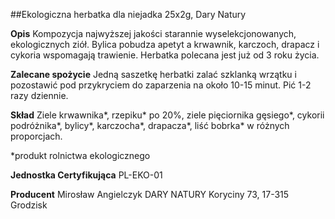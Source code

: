 ##Ekologiczna herbatka dla niejadka 25x2g, Dary Natury

**Opis** Kompozycja najwyższej jakości starannie wyselekcjonowanych, ekologicznych ziół. Bylica pobudza apetyt a krwawnik, karczoch, drapacz i cykoria wspomagają trawienie. Herbatka polecana jest już od 3 roku życia.

**Zalecane spożycie** Jedną saszetkę herbatki zalać szklanką wrzątku i pozostawić pod przykryciem do zaparzenia na około 10-15 minut. Pić 1-2 razy dziennie.

**Skład** Ziele krwawnika\*, rzepiku\* po 20%, ziele pięciornika gęsiego\*, cykorii podróżnika\*, bylicy\*, karczocha\*, drapacza\*, liść bobrka\* w różnych proporcjach.

\*produkt rolnictwa ekologicznego

**Jednostka Certyfikująca** PL-EKO-01

**Producent** Mirosław Angielczyk DARY NATURY
Koryciny 73, 17-315 Grodzisk
